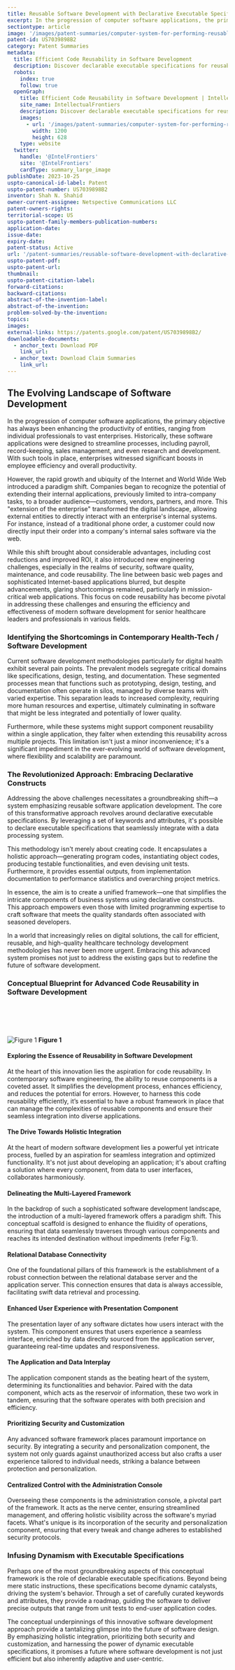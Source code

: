 ```yaml
---
title: Reusable Software Development with Declarative Executable Specifications
excerpt: In the progression of computer software applications, the primary objective has always been enhancing the productivity of entities, ranging from individual professionals to vast enterprises.
sectiontype: article
image: '/images/patent-summaries/computer-system-for-performing-reusable-software-application-development-from-a-set-of-declarative-executable-specifications.webp'
patent-id: US7039898B2
category: Patent Summaries
metadata:
  title: Efficient Code Reusability in Software Development
  description: Discover declarable executable specifications for reusable software development. Create efficient applications with code reusability, testing, and security.
  robots:
    index: true
    follow: true
  openGraph:
    title: Efficient Code Reusability in Software Development | IntellectualFrontiers
    site_name: IntellectualFrontiers
    description: Discover declarable executable specifications for reusable software development. Create efficient applications with code reusability, testing, and security.
    images:
      - url: '/images/patent-summaries/computer-system-for-performing-reusable-software-application-development-from-a-set-of-declarative-executable-specifications.webp'
        width: 1200
        height: 628
    type: website
  twitter:
    handle: '@IntelFrontiers'
    site: '@IntelFrontiers'
    cardType: summary_large_image
publishDate: 2023-10-25
uspto-canonical-id-label: Patent
uspto-patent-number: US7039898B2
inventor: Shah N. Shahid
owner-current-assignee: Netspective Communications LLC
patent-owners-rights:
territorial-scope: US
uspto-patent-family-members-publication-numbers:
application-date:
issue-date:
expiry-date:
patent-status: Active
url: '/patent-summaries/reusable-software-development-with-declarative-executable-specifications'
uspto-patent-pdf:
uspto-patent-url:
thumbnail:
uspto-patent-citation-label:
forward-citations:
backward-citations:
abstract-of-the-invention-label:
abstract-of-the-invention:
problem-solved-by-the-invention:
topics:
images:
external-links: https://patents.google.com/patent/US7039898B2/
downloadable-documents:
  - anchor_text: Download PDF
    link_url:
  - anchor_text: Download Claim Summaries
    link_url:
---
```


## The Evolving Landscape of Software Development

In the progression of computer software applications, the primary objective has always been enhancing the productivity of entities, ranging from individual professionals to vast enterprises. Historically, these software applications were designed to streamline processes, including payroll, record-keeping, sales management, and even research and development. With such tools in place, enterprises witnessed significant boosts in employee efficiency and overall productivity.

However, the rapid growth and ubiquity of the Internet and World Wide Web introduced a paradigm shift. Companies began to recognize the potential of extending their internal applications, previously limited to intra-company tasks, to a broader audience—customers, vendors, partners, and more. This "extension of the enterprise" transformed the digital landscape, allowing external entities to directly interact with an enterprise's internal systems. For instance, instead of a traditional phone order, a customer could now directly input their order into a company's internal sales software via the web.

While this shift brought about considerable advantages, including cost reductions and improved ROI, it also introduced new engineering challenges, especially in the realms of security, software quality, maintenance, and code reusability. The line between basic web pages and sophisticated Internet-based applications blurred, but despite advancements, glaring shortcomings remained, particularly in mission-critical web applications. This focus on code reusability has become pivotal in addressing these challenges and ensuring the efficiency and effectiveness of modern software development for senior healthcare leaders and professionals in various fields.

### Identifying the Shortcomings in Contemporary Health-Tech / Software Development

Current software development methodologies particularly for digital health exhibit several pain points. The prevalent models segregate critical domains like specifications, design, testing, and documentation. These segmented processes mean that functions such as prototyping, design, testing, and documentation often operate in silos, managed by diverse teams with varied expertise. This separation leads to increased complexity, requiring more human resources and expertise, ultimately culminating in software that might be less integrated and potentially of lower quality.

Furthermore, while these systems might support component reusability within a single application, they falter when extending this reusability across multiple projects. This limitation isn't just a minor inconvenience; it's a significant impediment in the ever-evolving world of software development, where flexibility and scalability are paramount.

### The Revolutionized Approach: Embracing Declarative Constructs

Addressing the above challenges necessitates a groundbreaking shift—a system emphasizing reusable software application development. The core of this transformative approach revolves around declarative executable specifications. By leveraging a set of keywords and attributes, it's possible to declare executable specifications that seamlessly integrate with a data processing system.

This methodology isn't merely about creating code. It encapsulates a holistic approach—generating program codes, instantiating object codes, producing testable functionalities, and even devising unit tests. Furthermore, it provides essential outputs, from implementation documentation to performance statistics and overarching project metrics.

In essence, the aim is to create a unified framework—one that simplifies the intricate components of business systems using declarative constructs. This approach empowers even those with limited programming expertise to craft software that meets the quality standards often associated with seasoned developers.

In a world that increasingly relies on digital solutions, the call for efficient, reusable, and high-quality healthcare technology development methodologies has never been more urgent. Embracing this advanced system promises not just to address the existing gaps but to redefine the future of software development.

### Conceptual Blueprint for Advanced Code Reusability in Software Development

<div class="center-elements img-rt" style="padding-top:60px">

![Figure 1](/images/patent-summaries/us7039898b2-image-01.png)
**Figure 1**

</div>

#### Exploring the Essence of Reusability in Software Development

At the heart of this innovation lies the aspiration for code reusability. In contemporary software engineering, the ability to reuse components is a coveted asset. It simplifies the development process, enhances efficiency, and reduces the potential for errors. However, to harness this code reusability efficiently, it’s essential to have a robust framework in place that can manage the complexities of reusable components and ensure their seamless integration into diverse applications.

#### The Drive Towards Holistic Integration

At the heart of modern software development lies a powerful yet intricate process, fuelled by an aspiration for seamless integration and optimized functionality. It's not just about developing an application; it's about crafting a solution where every component, from data to user interfaces, collaborates harmoniously.

#### Delineating the Multi-Layered Framework

In the backdrop of such a sophisticated software development landscape, the introduction of a multi-layered framework offers a paradigm shift. This conceptual scaffold is designed to enhance the fluidity of operations, ensuring that data seamlessly traverses through various components and reaches its intended destination without impediments (refer Fig:1).

#### Relational Database Connectivity

One of the foundational pillars of this framework is the establishment of a robust connection between the relational database server and the application server. This connection ensures that data is always accessible, facilitating swift data retrieval and processing.

#### Enhanced User Experience with Presentation Component

The presentation layer of any software dictates how users interact with the system. This component ensures that users experience a seamless interface, enriched by data directly sourced from the application server, guaranteeing real-time updates and responsiveness.

#### The Application and Data Interplay

The application component stands as the beating heart of the system, determining its functionalities and behavior. Paired with the data component, which acts as the reservoir of information, these two work in tandem, ensuring that the software operates with both precision and efficiency.

#### Prioritizing Security and Customization

Any advanced software framework places paramount importance on security. By integrating a security and personalization component, the system not only guards against unauthorized access but also crafts a user experience tailored to individual needs, striking a balance between protection and personalization.

#### Centralized Control with the Administration Console

Overseeing these components is the administration console, a pivotal part of the framework. It acts as the nerve center, ensuring streamlined management, and offering holistic visibility across the software's myriad facets. What's unique is its incorporation of the security and personalization component, ensuring that every tweak and change adheres to established security protocols.

### Infusing Dynamism with Executable Specifications

Perhaps one of the most groundbreaking aspects of this conceptual framework is the role of declarable executable specifications. Beyond being mere static instructions, these specifications become dynamic catalysts, driving the system's behavior. Through a set of carefully curated keywords and attributes, they provide a roadmap, guiding the software to deliver precise outputs that range from unit tests to end-user application codes.

The conceptual underpinnings of this innovative software development approach provide a tantalizing glimpse into the future of software design. By emphasizing holistic integration, prioritizing both security and customization, and harnessing the power of dynamic executable specifications, it promises a future where software development is not just efficient but also inherently adaptive and user-centric.
